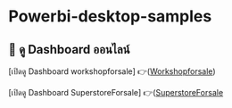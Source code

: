 # Powerbi-desktop-samples
## 🔗 ดู Dashboard ออนไลน์  
[เปิดดู Dashboard workshopforsale]
👉([Workshopforsale](https://app.powerbi.com/view?r=eyJrIjoiMmQwMmIxZTAtZGM4Yi00ZWMzLWEyZjYtZjI4YzMxNzNiZjc5IiwidCI6ImY5MGM0NjQ3LTg4NmYtNGI0Yy1iMmViLTU1NWRmOWVjNGU4MSIsImMiOjEwfQ%3D%3D))

[เปิดดู Dashboard SuperstoreForsale]
👉([SuperstoreForsale]([https://app.powerbi.com/view?r=eyJrIjoiMmQwMmIxZTAtZGM4Yi00ZWMzLWEyZjYtZjI4YzMxNzNiZjc5IiwidCI6ImY5MGM0NjQ3LTg4NmYtNGI0Yy1iMmViLTU1NWRmOWVjNGU4MSIsImMiOjEwfQ%3D%3D](https://app.powerbi.com/view?r=eyJrIjoiMzNhZWJjMTktMDFlMC00OTYxLTk0MDItM2ZlZDE4MmU2MDAwIiwidCI6ImY5MGM0NjQ3LTg4NmYtNGI0Yy1iMmViLTU1NWRmOWVjNGU4MSIsImMiOjEwfQ%3D%3D))

